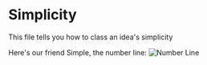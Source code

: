 # Simplicity
This file tells you how to class an idea's simplicity

Here's our friend Simple, the number line:
![Number Line](https://s-media-cache-ak0.pinimg.com/originals/3f/10/75/3f107509047090a1e9801486f9f27b26.gif)
